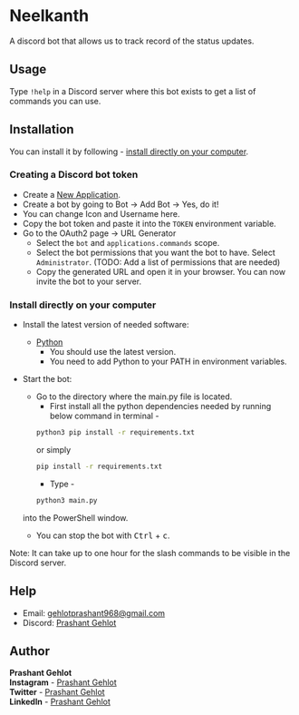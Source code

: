 # Neelkanth


A discord bot that allows us to track record of the status updates.

## Usage

Type `!help` in a Discord server where this bot exists to get a list of commands you can use.

## Installation

You can install it by following - [install directly on your computer](#install-directly-on-your-computer).

### Creating a Discord bot token

- Create a [New Application](https://discord.com/developers/applications).
- Create a bot by going to Bot -> Add Bot -> Yes, do it!
- You can change Icon and Username here.
- Copy the bot token and paste it into the `TOKEN` environment variable.
- Go to the OAuth2 page -> URL Generator
  - Select the `bot` and `applications.commands` scope.
  - Select the bot permissions that you want the bot to have. Select `Administrator`. (TODO: Add a list of permissions
      that are needed)
  - Copy the generated URL and open it in your browser. You can now invite the bot to your server.

### Install directly on your computer

- Install the latest version of needed software:
  - [Python](https://www.python.org/)
    - You should use the latest version.
    - You need to add Python to your PATH in environment variables.
- Start the bot:
  - Go to the directory where the main.py file is located.
    - First install all the python dependencies needed by running below command in terminal -
    ```sh
    python3 pip install -r requirements.txt
    ```
    or simply
    ```sh
    pip install -r requirements.txt
    ```
    - Type -
    ```sh  
    python3 main.py
    ```
  into the PowerShell window.
      
  - You can stop the bot with <kbd>Ctrl</kbd> + <kbd>c</kbd>.

Note: It can take up to one hour for the slash commands to be visible in the Discord server.

## Help

- Email: [gehlotprashant968@gmail.com](mailto:gehlotprashant968@gmail.com)
- Discord: [Prashant Gehlot](https://discordapp.com/users/735113243286306836)

## Author
**Prashant Gehlot**
<br/>
**Instagram** - [Prashant Gehlot](https://www.instagram.com/prashant.gehlot)
<br/>
**Twitter** - [Prashant Gehlot](https://twitter.com/Prashan43360281)
<br/>
**LinkedIn** - [Prashant Gehlot](https://www.linkedin.com/in/prashant-gehlot/)